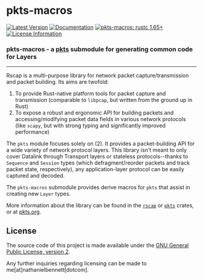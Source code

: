 # pkts-macros 

[![Latest Version]][crates.io] [![Documentation]][docs.rs] [![pkts-macros: rustc 1.65+]][Rust 1.65] [![License Information]][GPLv2]

[Latest Version]: https://img.shields.io/crates/v/pkts-macros.svg
[crates.io]: https://crates.io/crates/pkts-macros
[pkts-macros: rustc 1.65+]: https://img.shields.io/badge/MSRV-rustc_1.65+-blue.svg
[Rust 1.65]: https://blog.rust-lang.org/2022/11/03/Rust-1.65.0.html
[License Information]: https://img.shields.io/crates/l/pkts-macros.svg
[GPLv2]: https://www.gnu.org/licenses/old-licenses/gpl-2.0.html
[Documentation]: https://docs.rs/pkts-macros/badge.svg
[docs.rs]: https://docs.rs/pkts-macros/


### **pkts-macros - a [pkts](https://crates.io/crates/pkts) submodule for generating common code for Layers**

---

Rscap is a multi-purpose library for network packet capture/transmission and packet building. Its aims are twofold:

1. To provide Rust-native platform tools for packet capture and transmission (comparable to `libpcap`, but written from the ground up in Rust)
2. To expose a robust and ergonomic API for building packets and accessing/modifying packet data fields in various network protocols (like `scapy`, but with strong typing and significantly improved performance)

The `pkts` module focuses solely on (2). It provides a packet-building API for a wide variety of network protocol layers.
This library isn't meant to only cover Datalink through Transport layers or stateless protocols--thanks to `Sequence` and `Session` types (which defragment/reorder packets and track packet state, respectively), any application-layer protocol can be easily captured and decoded.

The `pkts-macros` submodule provides derive macros for `pkts` that assist in creating new `Layer` types.

More information about the library can be found in the [`rscap`](https://crates.io/crates/rscap) or [`pkts`](https://crates.io/crates/pkts) crates, or at [pkts.org](https://pkts.org/).

## License

The source code of this project is made available under the [GNU General Public License, version 2][GPLv2].

Any further inquiries regarding licensing can be made to me[at]nathanielbennett[dotcom].